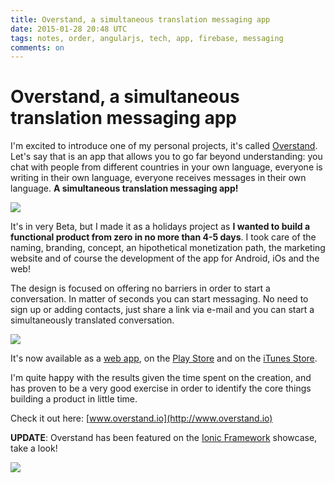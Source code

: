 ```yaml
---
title: Overstand, a simultaneous translation messaging app
date: 2015-01-28 20:48 UTC
tags: notes, order, angularjs, tech, app, firebase, messaging
comments: on
---
```


# Overstand, a simultaneous translation messaging app

I'm excited to introduce one of my personal projects, it's called [Overstand](http://www.overstand.io). Let's say that is an app that allows you to go far beyond understanding: you chat with people from different countries in your own language, everyone is writing in their own language, everyone receives messages in their own language. **A simultaneous translation messaging app!**

[<img src="/2015-01-28-overstand-a-simultaneous-translation-messaging-app/overstand-screenshot.png" />](http://www.overstand.io)

It's in very Beta, but I made it as a holidays project as **I wanted to build a functional product from zero in no more than 4-5 days**. I took care of the naming, branding, concept, an hipothetical monetization path, the marketing website and of course the development of the app for Android, iOs and the web!

The design is focused on offering no barriers in order to start a conversation. In matter of seconds you can start messaging. No need to sign up or adding contacts, just share a link via e-mail and you can start a simultaneously translated conversation.

[<img src="/2015-01-28-overstand-a-simultaneous-translation-messaging-app/overstand-screenshot-2.png" />](http://www.overstand.io)

It's now available as a [web app](http://app.overstand.io), on the [Play Store](https://play.google.com/store/apps/details?id=com.overstand.io) and on the [iTunes Store](https://itunes.apple.com/es/app/overstand/id962440807?l=en&mt=8).

I'm quite happy with the results given the time spent on the creation, and has proven to be a very good exercise in order to identify the core things building a product in little time.

Check it out here: [www.overstand.io](http://www.overstand.io)

**UPDATE**: Overstand has been featured on the [Ionic Framework](http://ionicframework.com/) showcase, take a look! 

[<img src="/2015-01-28-overstand-a-simultaneous-translation-messaging-app/ionic-showcase.png" />](http://showcase.ionicframework.com/)